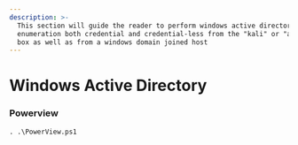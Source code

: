 ```yaml
---
description: >-
  This section will guide the reader to perform windows active directory
  enumeration both credential and credential-less from the "kali" or "attacking"
  box as well as from a windows domain joined host
---
```


# Windows Active Directory

### Powerview

```
. .\PowerView.ps1
```
